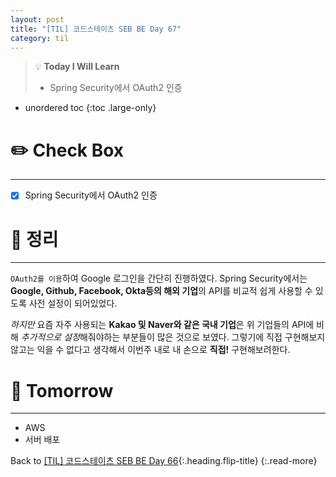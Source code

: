 ```yaml
---
layout: post
title: "[TIL] 코드스테이츠 SEB BE Day 67"
category: til
---
```

> 💡 **Today I Will Learn**
>
> * Spring Security에서 OAuth2 인증

* unordered toc
{:toc .large-only}

# ✏️ Check Box
***

* [x] <label>Spring Security에서 OAuth2 인증</label>

# 📌 정리
***

`OAuth2를 이용`하여 Google 로그인을 간단히 진행하였다. Spring Security에서는 **Google, Github, Facebook, Okta등의 해외 기업**의 API를 비교적 쉽게 사용할 수 있도록 사전 설정이 되어있었다.

*하지만* 요즘 자주 사용되는 **Kakao 및 Naver와 같은 국내 기업**은 위 기업들의 API에 비해 *추가적으로 설정*해줘야하는 부분들이 많은 것으로 보였다. 그렇기에 직접 구현해보지 않고는 익을 수 없다고 생각해서 이번주 내로 내 손으로 **직접!** 구현해보려한다.

# 🎯 Tomorrow
***

* AWS
* 서버 배포

Back to [[TIL] 코드스테이츠 SEB BE Day 66](220729-til){:.heading.flip-title}
{:.read-more}